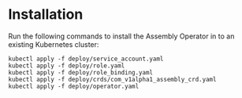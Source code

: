 # Installation

Run the following commands to install the Assembly Operator in to an existing Kubernetes cluster:

```
kubectl apply -f deploy/service_account.yaml
kubectl apply -f deploy/role.yaml
kubectl apply -f deploy/role_binding.yaml
kubectl apply -f deploy/crds/com_v1alpha1_assembly_crd.yaml
kubectl apply -f deploy/operator.yaml
```